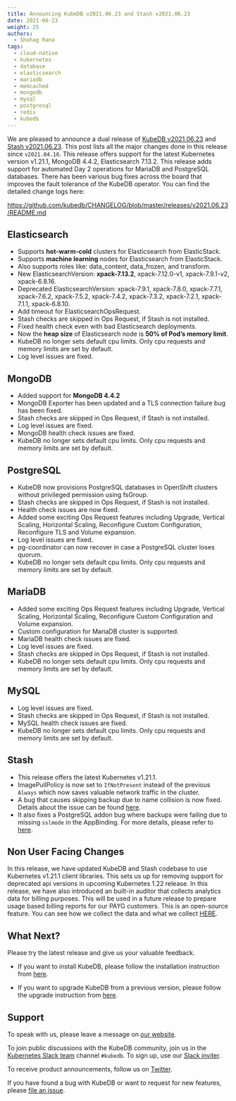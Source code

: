```yaml
---
title: Announcing KubeDB v2021.06.23 and Stash v2021.06.23
date: 2021-06-23
weight: 25
authors:
  - Shohag Rana
tags:
  - cloud-native
  - kubernetes
  - database
  - elasticsearch
  - mariadb
  - memcached
  - mongodb
  - mysql
  - postgresql
  - redis
  - kubedb
---
```


We are pleased to announce a dual release of [KubeDB v2021.06.23](https://kubedb.com/docs/v2021.06.23/setup/) and [Stash v2021.06.23](https://stash.run/docs/v2021.06.23/guides/latest/backends/overview/). This post lists all the major changes done in this release since `v2021.04.16`. This release offers support for the latest Kubernetes version v1.21.1, MongoDB 4.4.2, Elasticsearch 7.13.2. This release adds support for automated Day 2 operations for MariaDB and PostgreSQL databases. There has been various bug fixes across the board that improves the fault tolerance of the KubeDB operator. You can find the detailed change logs here: 

https://github.com/kubedb/CHANGELOG/blob/master/releases/v2021.06.23/README.md

## **Elasticsearch**

* Supports **hot-warm-cold** clusters for Elasticsearch from ElasticStack.
* Supports **machine learning** nodes for Elasticsearch from ElasticStack.
* Also supports roles like: data_content, data_frozen, and transform.
* New ElasticsearchVersion: **xpack-7.13.2**, xpack-7.12.0-v1, xpack-7.9.1-v2, xpack-6.8.16.
* Deprecated ElasticsearchVersion: xpack-7.9.1, xpack-7.8.0, xpack-7.7.1, xpack-7.6.2, xpack-7.5.2, xpack-7.4.2, xpack-7.3.2, xpack-7.2.1, xpack-7.1.1, xpack-6.8.10.
* Add timeout for ElasticsearchOpsRequest.
* Stash checks are skipped in Ops Request, if Stash is not installed.
* Fixed health check even with bad Elasticsearch deployments.
* Now the **heap size** of Elasticsearch node is **50% of Pod’s memory limit**.
* KubeDB no longer sets default cpu limits. Only cpu requests and memory limits are set by default.
* Log level issues are fixed.

## **MongoDB**

* Added support for **MongoDB 4.4.2**
* MongoDB Exporter has been updated and a TLS connection failure bug has been fixed.
* Stash checks are skipped in Ops Request, if Stash is not installed.
* Log level issues are fixed.
* MongoDB health check issues are fixed.
* KubeDB no longer sets default cpu limits. Only cpu requests and memory limits are set by default.

## **PostgreSQL**

* KubeDB now provisions PostgreSQL databases in  OpenShift clusters without privileged permission using fsGroup.
* Stash checks are skipped in Ops Request, if Stash is not installed.
* Health check issues are now fixed.
* Added some exciting Ops Request features including Upgrade, Vertical Scaling, Horizontal Scaling, Reconfigure Custom Configuration, Reconfigure TLS and Volume expansion.
* Log level issues are fixed.
* pg-coordinator can now recover in case a PostgreSQL cluster loses quorum.
* KubeDB no longer sets default cpu limits. Only cpu requests and memory limits are set by default.

## **MariaDB**

* Added some exciting Ops Request features including Upgrade, Vertical Scaling, Horizontal Scaling, Reconfigure Custom Configuration and Volume expansion.
* Custom configuration for MariaDB cluster is supported.
* MariaDB health check issues are fixed.
* Log level issues are fixed.
* Stash checks are skipped in Ops Request, if Stash is not installed.
* KubeDB no longer sets default cpu limits. Only cpu requests and memory limits are set by default.

## **MySQL**

* Log level issues are fixed.
* Stash checks are skipped in Ops Request, if Stash is not installed.
* MySQL health check issues are fixed.
* KubeDB no longer sets default cpu limits. Only cpu requests and memory limits are set by default.

## **Stash**

* This release offers the latest Kubernetes v1.21.1.
* ImagePullPolicy is now set to `IfNotPresent` instead of the previous `Always` which now saves valuable network traffic in the cluster.
* A bug that causes skipping backup due to name collision is now fixed. Details about the issue can be found [here](https://github.com/stashed/stash/issues/1341).
* It also fixes a PostgreSQL addon bug where backups were failing due to missing `sslmode` in the AppBinding. For more details, please refer to [here](https://github.com/stashed/postgres/pull/801).

## Non User Facing Changes

In this release, we have updated KubeDB and Stash codebase to use Kubernetes v1.21.1 client libraries. This sets us up for removing support for deprecated api versions in upcoming Kubernetes 1.22 release. In this release, we have also introduced an built-in auditor that collects analytics data for billing purposes. This will be used in a future release to prepare usage based billing reports for our PAYG customers. This is an open-source feature. You can see how we collect the data and what we collect [HERE](https://github.com/bytebuilders/audit).

## What Next?

Please try the latest release and give us your valuable feedback.

* If you want to install KubeDB, please follow the installation instruction from [here](https://kubedb.com/docs/v2021.06.23/setup).

* If you want to upgrade KubeDB from a previous version, please follow the upgrade instruction from [here](https://kubedb.com/docs/v2021.06.23/setup/upgrade/).

## Support

To speak with us, please leave a message on [our website](https://appscode.com/contact/).

To join public discussions with the KubeDB community, join us in the [Kubernetes Slack team](https://kubernetes.slack.com/messages/C8149MREV/) channel `#kubedb`. To sign up, use our [Slack inviter](http://slack.kubernetes.io/).

To receive product announcements, follow us on [Twitter](https://twitter.com/KubeDB).

If you have found a bug with KubeDB or want to request for new features, please [file an issue](https://github.com/kubedb/project/issues/new).
